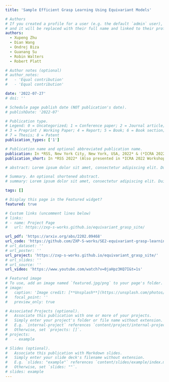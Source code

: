```yaml
---
title: 'Sample Efficient Grasp Learning Using Equivariant Models'

# Authors
# If you created a profile for a user (e.g. the default `admin` user), write the username (folder name) here
# and it will be replaced with their full name and linked to their profile.
authors:
  - Xupeng Zhu
  - Dian Wang
  - Ondrej Biza
  - Guanang Su
  - Robin Walters
  - Robert Platt

# Author notes (optional)
# author_notes:
#   - 'Equal contribution'
#   - 'Equal contribution'

date: '2022-07-27'
# doi: ''

# Schedule page publish date (NOT publication's date).
# publishDate: '2022-07'

# Publication type.
# Legend: 0 = Uncategorized; 1 = Conference paper; 2 = Journal article;
# 3 = Preprint / Working Paper; 4 = Report; 5 = Book; 6 = Book section;
# 7 = Thesis; 8 = Patent
publication_types: ['1']

# Publication name and optional abbreviated publication name.
publication: In *RSS, New York City, New York, USA, 2022* & (*ICRA 2022 Workshop on Scaling Robot Learning, Spotlight)* 
publication_short: In *RSS 2022* (Also presented in *ICRA 2022 Workshop*)

# abstract: Lorem ipsum dolor sit amet, consectetur adipiscing elit. Duis posuere tellus ac convallis placerat. Proin tincidunt magna sed ex sollicitudin condimentum. Sed ac faucibus dolor, scelerisque sollicitudin nisi. Cras purus urna, suscipit quis sapien eu, pulvinar tempor diam. Quisque risus orci, mollis id ante sit amet, gravida egestas nisl. Sed ac tempus magna. Proin in dui enim. Donec condimentum, sem id dapibus fringilla, tellus enim condimentum arcu, nec volutpat est felis vel metus. Vestibulum sit amet erat at nulla eleifend gravida.

# Summary. An optional shortened abstract.
# summary: Lorem ipsum dolor sit amet, consectetur adipiscing elit. Duis posuere tellus ac convallis placerat. Proin tincidunt magna sed ex sollicitudin condimentum.

tags: []

# Display this page in the Featured widget?
featured: true

# Custom links (uncomment lines below)
# links:
# - name: Project Page
#   url: https://zxp-s-works.github.io/equivariant_grasp_site/

url_pdf: 'https://arxiv.org/abs/2202.09468'
url_code: 'https://github.com/ZXP-S-works/SE2-equivariant-grasp-learning'
# url_dataset: ''
# url_poster: ''
url_project: 'https://zxp-s-works.github.io/equivariant_grasp_site/'
# url_slides: ''
# url_source: ''
url_video: 'https://www.youtube.com/watch?v=0jaHpz3KQ7I&t=1s'

# Featured image
# To use, add an image named `featured.jpg/png` to your page's folder.
# image:
#   caption: 'Image credit: [**Unsplash**](https://unsplash.com/photos/pLCdAaMFLTE)'
#   focal_point: ''
#   preview_only: true

# Associated Projects (optional).
#   Associate this publication with one or more of your projects.
#   Simply enter your project's folder or file name without extension.
#   E.g. `internal-project` references `content/project/internal-project/index.md`.
#   Otherwise, set `projects: []`.
# projects:
#   - example

# Slides (optional).
#   Associate this publication with Markdown slides.
#   Simply enter your slide deck's filename without extension.
#   E.g. `slides: "example"` references `content/slides/example/index.md`.
#   Otherwise, set `slides: ""`.
# slides: example
---
```


<!-- {{% callout note %}}
Click the _Cite_ button above to demo the feature to enable visitors to import publication metadata into their reference management software.
{{% /callout %}}

{{% callout note %}}
Create your slides in Markdown - click the _Slides_ button to check out the example.
{{% /callout %}}

Supplementary notes can be added here, including [code, math, and images](https://wowchemy.com/docs/writing-markdown-latex/). -->
